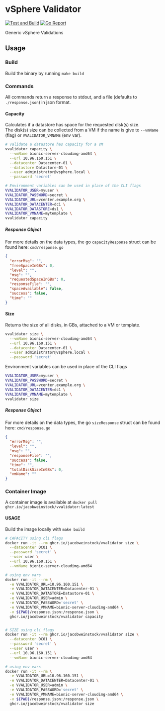 # vSphere Validator

[![Test and Build](https://github.com/jacobweinstock/vvalidator/workflows/Test%20and%20Build/badge.svg)](https://github.com/jacobweinstock/vvalidator/actions?query=workflow%3A%22Test+and+Build%22)
[![Go Report](https://goreportcard.com/badge/github.com/jacobweinstock/vvalidator)](https://goreportcard.com/report/github.com/jacobweinstock/vvalidator)

Generic vSphere Validations

## Usage

### Build

Build the binary by running `make build`

### Commands

All commands return a response to stdout, and a file (defaults to `./response.json`) in json format.

#### Capacity

Calculates if a datastore has space for the requested disk(s) size.  
The disk(s) size can be collected from a VM if the name is give to `--vmName` (flag) or `VVALIDATOR_VMNAME` (env var).

```bash
# validate a datastore has capacity for a VM
vvalidator capacity \
  --vmName bionic-server-cloudimg-amd64 \
  --url 10.96.160.151 \
  --datacenter Datacenter-01 \
  --datastore Datastore-01 \
  --user administrator@vsphere.local \
  --password 'secret'
```


```bash
# Environment variables can be used in place of the CLI flags
VVALIDATOR_USER=myuser \
VVALIDATOR_PASSWORD=secret \
VVALIDATOR_URL=vcenter.example.org \
VVALIDATOR_DATACENTER=dc1 \
VVALIDATOR_DATASTORE=ds1 \
VVALIDATOR_VMNAME=mytemplate \
vvalidator capacity
```

##### Response Object

For more details on the data types, the go `capacityResponse` struct can be found here: `cmd/response.go`
```json
{
  "errorMsg": "",
  "freeSpaceInGBs": 0,
  "level": "",
  "msg": "",
  "requestedSpaceInGBs": 0,
  "responseFile": "",
  "spaceAvailable": false,
  "success": false,
  "time": ""
}
```

#### Size

Returns the size of all disks, in GBs, attached to a VM or template. 

```bash
vvalidator size \
  --vmName bionic-server-cloudimg-amd64 \
  --url 10.96.160.151 \
  --datacenter Datacenter-01 \
  --user administrator@vsphere.local \
  --password 'secret'
``` 

Environment variables can be used in place of the CLI flags
```bash
VVALIDATOR_USER=myuser \
VVALIDATOR_PASSWORD=secret \
VVALIDATOR_URL=vcenter.example.org \
VVALIDATOR_DATACENTER=dc1 \
VVALIDATOR_VMNAME=mytemplate \
vvalidator size
```

##### Response Object

For more details on the data types, the go `sizeResponse` struct can be found here: `cmd/response.go`
```json
{
  "errorMsg": "",
  "level": "",
  "msg": "",
  "responseFile": "",
  "success": false,
  "time": "",
  "totalDiskSizeInGBs": 0,
  "vmName": ""
}
```

### Container Image

A container image is available at `docker pull ghcr.io/jacobweinstock/vvalidator:latest`  

#### USAGE

Build the image locally with `make build`

```bash
# CAPACITY using cli flags
docker run -it --rm ghcr.io/jacobweinstock/vvalidator size \
  --datacenter DC01 \
  --password 'secret' \
  --user user \
  --url 10.96.160.151 \
  --vmName bionic-server-cloudimg-amd64

# using env vars
docker run -it --rm \
  -e VVALIDATOR_URL=10.96.160.151 \
  -e VVALIDATOR_DATACENTER=Datacenter-01 \
  -e VVALIDATOR_DATASTORE=Datastore-01 \
  -e VVALIDATOR_USER=admin \
  -e VVALIDATOR_PASSWORD='secret' \
  -e VVALIDATOR_VMNAME=bionic-server-cloudimg-amd64 \
  -v ${PWD}/response.json:/response.json \
  ghcr.io/jacobweinstock/vvalidator capacity


# SIZE using cli flags
docker run -it --rm ghcr.io/jacobweinstock/vvalidator size \
  --datacenter DC01 \
  --password 'secret' \
  --user user \
  --url 10.96.160.151 \
  --vmName bionic-server-cloudimg-amd64

# using env vars
docker run -it --rm \
  -e VVALIDATOR_URL=10.96.160.151 \
  -e VVALIDATOR_DATACENTER=Datacenter-01 \
  -e VVALIDATOR_USER=admin \
  -e VVALIDATOR_PASSWORD='secret' \
  -e VVALIDATOR_VMNAME=bionic-server-cloudimg-amd64 \
  -v ${PWD}/response.json:/response.json \
  ghcr.io/jacobweinstock/vvalidator size
```